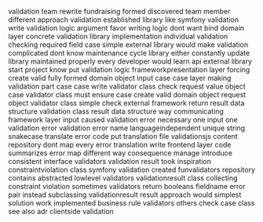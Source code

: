 validation team rewrite fundraising formed discovered team member different approach validation established library like symfony validation write validation logic argument favor writing logic dont want bind domain layer concrete validation library implementation individual validation checking required field case simple external library would make validation complicated dont know maintenance cycle library either constantly update library maintained properly every developer would learn api external library start project know put validation logic frameworkpresentation layer forcing create valid fully formed domain object input case case layer making validation part case case write validator class check request value object case validator class must ensure case create valid domain object request object validator class simple check external framework return result data structure validation class result data structure way communicating framework layer input caused validation error necessary one input one validation error validation error name languageindependent unique string snakecase translate error code put translation file validationsjs content repository dont map every error translation write frontend layer code summarizes error map different way consequence manage introduce consistent interface validators validation result took inspiration constraintviolation class symfony validation created funvalidators repository contains abstracted lowlevel validators validationresult class collecting constraint violation sometimes validators return booleans fieldname error pair instead subclassing validationresult result approach would simplest solution work implemented business rule validators others check case class see also adr clientside validation